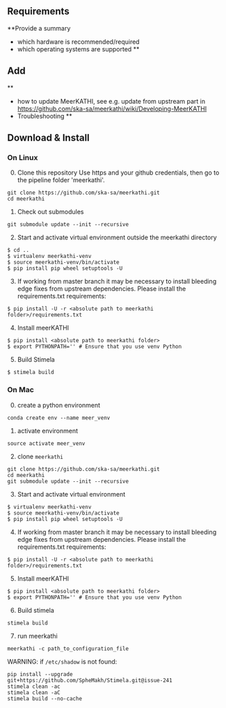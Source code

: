 ## Requirements
**Provide a summary
* which hardware is recommended/required
* which operating systems are supported
**

## Add
**
* how to update MeerKATHI, see e.g. update from upstream part in https://github.com/ska-sa/meerkathi/wiki/Developing-MeerKATHI
* Troubleshooting
**

## Download & Install

### On Linux

0. Clone this repository
Use https and your github credentials, then go to the pipeline folder 'meerkathi'.
```
git clone https://github.com/ska-sa/meerkathi.git
cd meerkathi
```
1. Check out submodules
```
git submodule update --init --recursive 
```
2. Start and activate virtual environment outside the meerkathi directory
```
$ cd ..
$ virtualenv meerkathi-venv
$ source meerkathi-venv/bin/activate
$ pip install pip wheel setuptools -U
```
3. If working from master branch it may be necessary to install bleeding edge fixes from upstream dependencies. Please install the requirements.txt requirements:
```
$ pip install -U -r <absolute path to meerkathi folder>/requirements.txt
```
4. Install meerKATHI
```
$ pip install <absolute path to meerkathi folder>
$ export PYTHONPATH='' # Ensure that you use venv Python
```
5. Build Stimela
```
$ stimela build
```

### On Mac

0. create a python environment

`conda create env --name meer_venv`

1. activate environment

`source activate meer_venv`

2. clone `meerkathi`
```
git clone https://github.com/ska-sa/meerkathi.git
cd meerkathi
git submodule update --init --recursive 
```
3. Start and activate virtual environment
```
$ virtualenv meerkathi-venv
$ source meerkathi-venv/bin/activate
$ pip install pip wheel setuptools -U
```
4. If working from master branch it may be necessary to install bleeding edge fixes from upstream dependencies. Please install the requirements.txt requirements:
```
$ pip install -U -r <absolute path to meerkathi folder>/requirements.txt
```
5. Install meerKATHI
```
$ pip install <absolute path to meerkathi folder>
$ export PYTHONPATH='' # Ensure that you use venv Python
```

6. Build stimela

`stimela build`

7. run meerkathi

`meerkathi -c path_to_configuration_file`

WARNING: if `/etc/shadow` is not found:
```
pip install --upgrade git+https://github.com/SpheMakh/Stimela.git@issue-241
stimela clean -ac
stimela clean -aC
stimela build --no-cache
```

